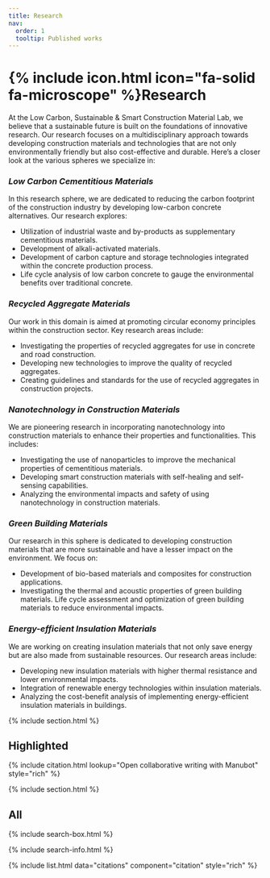 ```yaml
---
title: Research
nav:
  order: 1
  tooltip: Published works
---
```


# {% include icon.html icon="fa-solid fa-microscope" %}Research

At the Low Carbon, Sustainable &amp; Smart Construction Material Lab, we believe that a sustainable future is built on the foundations of innovative research. Our research focuses on a multidisciplinary approach towards developing construction materials and technologies that are not only environmentally friendly but also cost-effective and durable. Here’s a closer look at the various spheres we specialize in:

### *Low Carbon Cementitious Materials*

In this research sphere, we are dedicated to reducing the carbon footprint of the construction industry
by developing low-carbon concrete alternatives. Our research explores:

* Utilization of industrial waste and by-products as supplementary cementitious materials.
* Development of alkali-activated materials.
* Development of carbon capture and storage technologies integrated within the concrete production process.
* Life cycle analysis of low carbon concrete to gauge the environmental benefits over traditional concrete.

### *Recycled Aggregate Materials*

Our work in this domain is aimed at promoting circular economy principles within the construction
sector. Key research areas include:

* Investigating the properties of recycled aggregates for use in concrete and road construction.
* Developing new technologies to improve the quality of recycled aggregates.
* Creating guidelines and standards for the use of recycled aggregates in construction projects.

### *Nanotechnology in Construction Materials*

We are pioneering research in incorporating nanotechnology into construction materials to enhance their properties and functionalities. This includes:

* Investigating the use of nanoparticles to improve the mechanical properties of cementitious materials.
* Developing smart construction materials with self-healing and self-sensing capabilities.
* Analyzing the environmental impacts and safety of using nanotechnology in construction materials.

### *Green Building Materials*

Our research in this sphere is dedicated to developing construction materials that are more sustainable and have a lesser impact on the environment. We focus on:

* Development of bio-based materials and composites for construction applications.
* Investigating the thermal and acoustic properties of green building materials. Life cycle assessment and optimization of green building materials to reduce environmental impacts.

### *Energy-efficient Insulation Materials*

We are working on creating insulation materials that not only save energy but are also made from sustainable resources. Our research areas include:

* Developing new insulation materials with higher thermal resistance and lower environmental impacts.
* Integration of renewable energy technologies within insulation materials.
* Analyzing the cost-benefit analysis of implementing energy-efficient insulation materials in buildings.

{% include section.html %}

## Highlighted

{% include citation.html lookup="Open collaborative writing with Manubot" style="rich" %}

{% include section.html %}

## All

{% include search-box.html %}

{% include search-info.html %}

{% include list.html data="citations" component="citation" style="rich" %}
